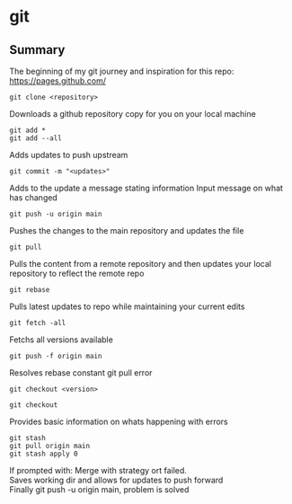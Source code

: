 # git

## Summary
The beginning of my git journey and inspiration for this repo: https://pages.github.com/

```git
git clone <repository>
```
Downloads a github repository copy for you on your local machine

```git
git add *
git add --all
```
Adds updates to push upstream

```git
git commit -m "<updates>"
```
Adds to the update a message stating information
Input message on what has changed

```git
git push -u origin main
```
Pushes the changes to the main repository and updates the file

```git
git pull
```
Pulls the content from a remote repository and then updates your local repository to reflect the remote repo

```git
git rebase 
```
Pulls latest updates to repo while maintaining your current edits


```git
git fetch -all
```
Fetchs all versions available

```git
git push -f origin main
```
Resolves rebase constant git pull error

```git
git checkout <version>
```

```git
git checkout
```
Provides basic information on whats happening with errors

```git
git stash
git pull origin main
git stash apply 0
```
If prompted with: Merge with strategy ort failed.
<br>
Saves working dir and allows for updates to push forward
<br>
Finally git push -u origin main, problem is solved
